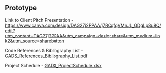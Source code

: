 Prototype
--------------------------------------------------------------------------------------------------------------------------------------------
Link to Client Pitch Presentation - https://www.canva.com/design/DAG27j2PPAA/j7RCqfqVMnJL_GDgLp8u8Q/edit?utm_content=DAG27j2PPAA&utm_campaign=designshare&utm_medium=link2&utm_source=sharebutton 


Code References & Bibliography List - [GADS_References_Bibliography_List.pdf](https://github.com/user-attachments/files/23266779/GADS_References_Bibliography_List.pdf)

Project Schedule - [GADS_ProjectSchedule.xlsx](https://github.com/user-attachments/files/23267587/GADS_ProjectSchedule.xlsx)
